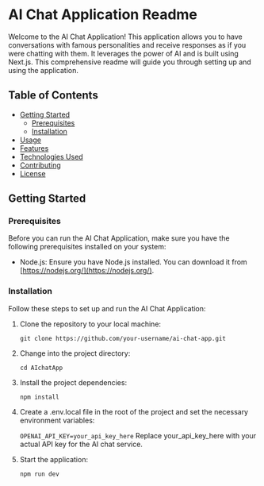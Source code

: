 # AI Chat Application Readme

Welcome to the AI Chat Application! This application allows you to have conversations with famous personalities and receive responses as if you were chatting with them. It leverages the power of AI and is built using Next.js. This comprehensive readme will guide you through setting up and using the application.

## Table of Contents
- [Getting Started](#getting-started)
  - [Prerequisites](#prerequisites)
  - [Installation](#installation)
- [Usage](#usage)
- [Features](#features)
- [Technologies Used](#technologies-used)
- [Contributing](#contributing)
- [License](#license)

## Getting Started

### Prerequisites

Before you can run the AI Chat Application, make sure you have the following prerequisites installed on your system:

- Node.js: Ensure you have Node.js installed. You can download it from [https://nodejs.org/](https://nodejs.org/).

### Installation

Follow these steps to set up and run the AI Chat Application:

1. Clone the repository to your local machine:

   ``` git clone https://github.com/your-username/ai-chat-app.git ```

2. Change into the project directory:

   ``` cd AIchatApp ```
3. Install the project dependencies:
   
   ``` npm install ```
   
4. Create a .env.local file in the root of the project and set the necessary environment variables:

   ``` OPENAI_API_KEY=your_api_key_here ```
Replace your_api_key_here with your actual API key for the AI chat service.

5. Start the application:

   ``` npm run dev ```

